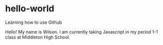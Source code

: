 # hello-world
Learning how to use Github

Hello! My name is Wilson. 
I am currently taking Javascript in my period 1-1 class at Middleton High School.
